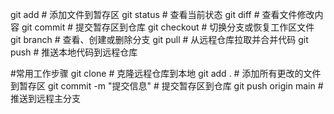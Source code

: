 git add               # 添加文件到暂存区
git status            # 查看当前状态
git diff              # 查看文件修改内容
git commit            # 提交暂存区到仓库
git checkout         # 切换分支或恢复工作区文件
git branch           # 查看、创建或删除分支
git pull             # 从远程仓库拉取并合并代码
git push             # 推送本地代码到远程仓库

#常用工作步骤
git clone <repo>     # 克隆远程仓库到本地
git add .            # 添加所有更改的文件到暂存区
git commit -m "提交信息"  # 提交暂存区到仓库
git push origin main # 推送到远程主分支
